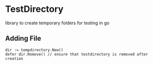 # TestDirectory

library to create temporary folders for testing in go

## Adding File

    dir := tempdirectory.New()
    defer dir.Remove() // ensure that testdirectory is removed after creation